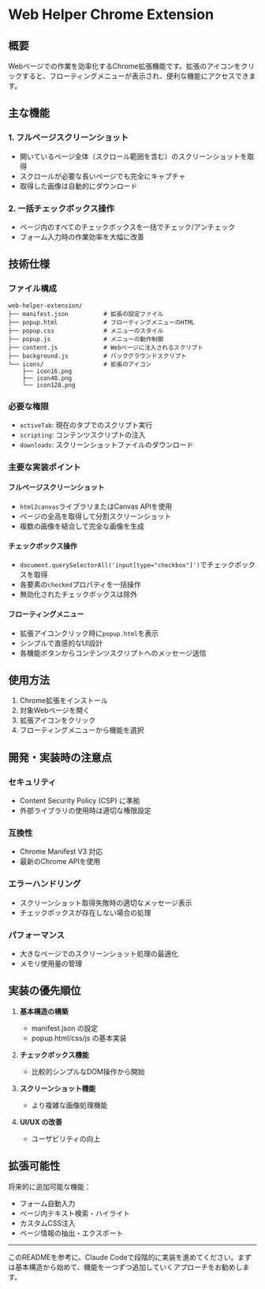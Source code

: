 # Web Helper Chrome Extension

## 概要
Webページでの作業を効率化するChrome拡張機能です。拡張のアイコンをクリックすると、フローティングメニューが表示され、便利な機能にアクセスできます。

## 主な機能

### 1. フルページスクリーンショット
- 開いているページ全体（スクロール範囲を含む）のスクリーンショットを取得
- スクロールが必要な長いページでも完全にキャプチャ
- 取得した画像は自動的にダウンロード

### 2. 一括チェックボックス操作
- ページ内のすべてのチェックボックスを一括でチェック/アンチェック
- フォーム入力時の作業効率を大幅に改善

## 技術仕様

### ファイル構成
```
web-helper-extension/
├── manifest.json          # 拡張の設定ファイル
├── popup.html             # フローティングメニューのHTML
├── popup.css              # メニューのスタイル
├── popup.js               # メニューの動作制御
├── content.js             # Webページに注入されるスクリプト
├── background.js          # バックグラウンドスクリプト
└── icons/                 # 拡張のアイコン
    ├── icon16.png
    ├── icon48.png
    └── icon128.png
```

### 必要な権限
- `activeTab`: 現在のタブでのスクリプト実行
- `scripting`: コンテンツスクリプトの注入
- `downloads`: スクリーンショットファイルのダウンロード

### 主要な実装ポイント

#### フルページスクリーンショット
- `html2canvas`ライブラリまたはCanvas APIを使用
- ページの全高を取得して分割スクリーンショット
- 複数の画像を結合して完全な画像を生成

#### チェックボックス操作
- `document.querySelectorAll('input[type="checkbox"]')`でチェックボックスを取得
- 各要素の`checked`プロパティを一括操作
- 無効化されたチェックボックスは除外

#### フローティングメニュー
- 拡張アイコンクリック時に`popup.html`を表示
- シンプルで直感的なUI設計
- 各機能ボタンからコンテンツスクリプトへのメッセージ送信

## 使用方法

1. Chrome拡張をインストール
2. 対象Webページを開く
3. 拡張アイコンをクリック
4. フローティングメニューから機能を選択

## 開発・実装時の注意点

### セキュリティ
- Content Security Policy (CSP) に準拠
- 外部ライブラリの使用時は適切な権限設定

### 互換性
- Chrome Manifest V3 対応
- 最新のChrome APIを使用

### エラーハンドリング
- スクリーンショット取得失敗時の適切なメッセージ表示
- チェックボックスが存在しない場合の処理

### パフォーマンス
- 大きなページでのスクリーンショット処理の最適化
- メモリ使用量の管理

## 実装の優先順位

1. **基本構造の構築**
   - manifest.json の設定
   - popup.html/css/js の基本実装

2. **チェックボックス機能**
   - 比較的シンプルなDOM操作から開始

3. **スクリーンショット機能**
   - より複雑な画像処理機能

4. **UI/UX の改善**
   - ユーザビリティの向上

## 拡張可能性

将来的に追加可能な機能：
- フォーム自動入力
- ページ内テキスト検索・ハイライト
- カスタムCSS注入
- ページ情報の抽出・エクスポート

---

このREADMEを参考に、Claude Codeで段階的に実装を進めてください。まずは基本構造から始めて、機能を一つずつ追加していくアプローチをお勧めします。
